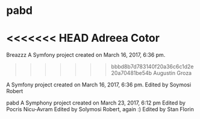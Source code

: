 pabd
====
<<<<<<< HEAD
Adreea Cotor
=======

Breazzz
A Symfony project created on March 16, 2017, 6:36 pm.



>>>>>>> bbbd8b7d783140f20a36c6c1d2e20a70481be54b
Augustin Groza

A Symfony project created on March 16, 2017, 6:36 pm.
Edited by Soymosi Robert

pabd
A Symphony project created on March 23, 2017, 6:12 pm
Edited by Pocris Nicu-Avram
Edited by Solymosi Robert, again :)
Edited by Stan Florin
